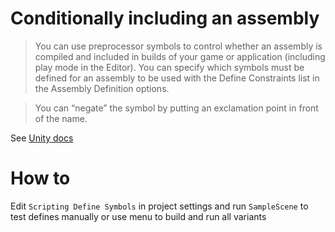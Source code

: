 # Conditionally including an assembly
>You can use preprocessor symbols to control whether an assembly is compiled and included in builds of your game or application (including play mode in the Editor). You can specify which symbols must be defined for an assembly to be used with the Define Constraints list in the Assembly Definition options.

>You can “negate” the symbol by putting an exclamation point in front of the name.

See [Unity docs](https://docs.unity3d.com/Manual/ScriptCompilationAssemblyDefinitionFiles.html)

# How to
Edit `Scripting Define Symbols` in project settings and run `SampleScene` to test defines manually or use menu to build and run all variants